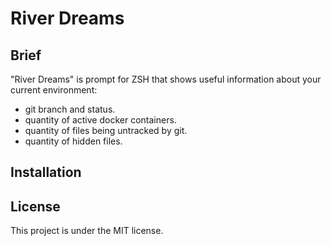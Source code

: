 # River Dreams


## Brief

"River Dreams" is prompt for ZSH that shows useful information about your
current environment:

  + git branch and status.
  + quantity of active docker containers.
  + quantity of files being untracked by git.
  + quantity of hidden files.


## Installation


## License

This project is under the MIT license.
